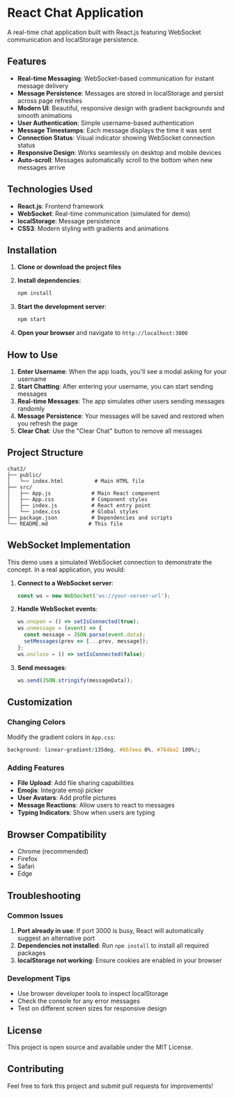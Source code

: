 # React Chat Application

A real-time chat application built with React.js featuring WebSocket communication and localStorage persistence.

## Features

- **Real-time Messaging**: WebSocket-based communication for instant message delivery
- **Message Persistence**: Messages are stored in localStorage and persist across page refreshes
- **Modern UI**: Beautiful, responsive design with gradient backgrounds and smooth animations
- **User Authentication**: Simple username-based authentication
- **Message Timestamps**: Each message displays the time it was sent
- **Connection Status**: Visual indicator showing WebSocket connection status
- **Responsive Design**: Works seamlessly on desktop and mobile devices
- **Auto-scroll**: Messages automatically scroll to the bottom when new messages arrive

## Technologies Used

- **React.js**: Frontend framework
- **WebSocket**: Real-time communication (simulated for demo)
- **localStorage**: Message persistence
- **CSS3**: Modern styling with gradients and animations

## Installation

1. **Clone or download the project files**

2. **Install dependencies**:
   ```bash
   npm install
   ```

3. **Start the development server**:
   ```bash
   npm start
   ```

4. **Open your browser** and navigate to `http://localhost:3000`

## How to Use

1. **Enter Username**: When the app loads, you'll see a modal asking for your username
2. **Start Chatting**: After entering your username, you can start sending messages
3. **Real-time Messages**: The app simulates other users sending messages randomly
4. **Message Persistence**: Your messages will be saved and restored when you refresh the page
5. **Clear Chat**: Use the "Clear Chat" button to remove all messages

## Project Structure

```
chat2/
├── public/
│   └── index.html          # Main HTML file
├── src/
│   ├── App.js             # Main React component
│   ├── App.css            # Component styles
│   ├── index.js           # React entry point
│   └── index.css          # Global styles
├── package.json           # Dependencies and scripts
└── README.md             # This file
```

## WebSocket Implementation

This demo uses a simulated WebSocket connection to demonstrate the concept. In a real application, you would:

1. **Connect to a WebSocket server**:
   ```javascript
   const ws = new WebSocket('ws://your-server-url');
   ```

2. **Handle WebSocket events**:
   ```javascript
   ws.onopen = () => setIsConnected(true);
   ws.onmessage = (event) => {
     const message = JSON.parse(event.data);
     setMessages(prev => [...prev, message]);
   };
   ws.onclose = () => setIsConnected(false);
   ```

3. **Send messages**:
   ```javascript
   ws.send(JSON.stringify(messageData));
   ```

## Customization

### Changing Colors
Modify the gradient colors in `App.css`:
```css
background: linear-gradient(135deg, #667eea 0%, #764ba2 100%);
```

### Adding Features
- **File Upload**: Add file sharing capabilities
- **Emojis**: Integrate emoji picker
- **User Avatars**: Add profile pictures
- **Message Reactions**: Allow users to react to messages
- **Typing Indicators**: Show when users are typing

## Browser Compatibility

- Chrome (recommended)
- Firefox
- Safari
- Edge

## Troubleshooting

### Common Issues

1. **Port already in use**: If port 3000 is busy, React will automatically suggest an alternative port
2. **Dependencies not installed**: Run `npm install` to install all required packages
3. **localStorage not working**: Ensure cookies are enabled in your browser

### Development Tips

- Use browser developer tools to inspect localStorage
- Check the console for any error messages
- Test on different screen sizes for responsive design

## License

This project is open source and available under the MIT License.

## Contributing

Feel free to fork this project and submit pull requests for improvements! 